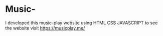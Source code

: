 # Music-
I developed this music-play website using HTML CSS JAVASCRIPT to see the website visit https://musicplay.me/
